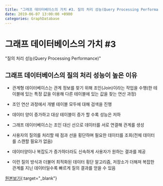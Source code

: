 ```yaml
---
title: "그래프 데이터베이스의 가치 #3. 질의 처리 성능(Query Processing Performance)"
date: 2019-06-07 13:00:00 +0900
categories: GraphDatabase
---
```


# 그래프 데이터베이스의 가치 #3

"질의 처리 성능(Query Processing Performance)"

## 그래프 데이터베이스의 질의 처리 성능이 높은 이유

- 관계형 데이터베이스는 관계 정보를 찾기 위해 조인(Join)이라는 작업을 수행(한 테이블에 있는 특정 값을 이용해 다른 테이블에 있는 값을 찾는 연산 과정)
- 조인 연산 과정에서 개별 테이블 모두에 대해 검색을 진행
- 데이터 양이 증가하고 대상 테이블이 증가 할 수록 성능은 저하

- 그래프 데이터베이스는 조인 대신 선으로 데이터를 서로 연결해 관계를 생성
- 사용자의 질의를 처리할 때 점과 선을 횡단하며 필요한 데이터를 조회(전체 데이터를 스캔할 필요가 없음)
- 데이터양이나 복잡도가 증가하더라도 신속하게 사용자가 원하는 결과를 제공
- 이런 질의 방식과 더불어 최적화된 데이터 횡단 알고리즘, 저장소가 더해져 복잡한 관계를 지닌 데이터일수록 빠르게 질의 결과를 얻을 수 있음

[원본보기](https://bitnine.tistory.com/286){:target="_blank"}


